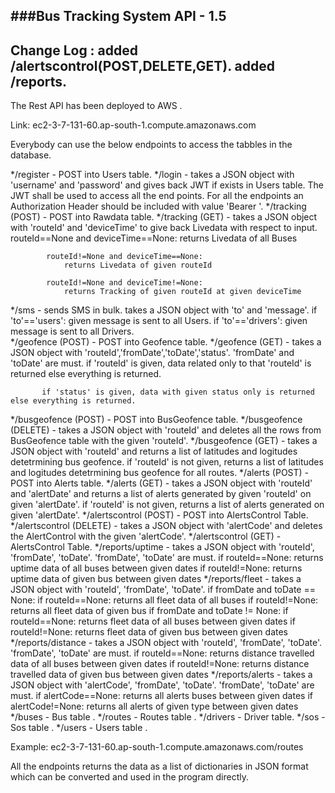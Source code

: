 ###Bus Tracking System API - 1.5
--------------------------------
Change Log : added /alertscontrol(POST,DELETE,GET). added /reports.  
--------------------------------
The Rest API has been deployed to AWS
.

Link: ec2-3-7-131-60.ap-south-1.compute.amazonaws.com


Everybody can use the below endpoints to access the tabbles in the database.


*/register - POST into Users table.
*/login - takes a JSON object with 'username' and 'password' and gives back JWT if exists in Users table.
	 The JWT shall be used to access all the end points.
	 For all the endpoints an Authorization Header should be included with value 'Bearer <JWT>'.
*/tracking (POST) - POST into Rawdata table.
*/tracking (GET) - takes a JSON object with 'routeId' and 'deviceTime' to give back Livedata with respect to input.
		    	routeId==None and deviceTime==None:
				returns Livedata of all Buses
			routeId!=None and deviceTime==None:
				returns Livedata of given routeId
			routeId!=None and deviceTime!=None:
				returns Tracking of given routeId at given deviceTime	
*/sms - sends SMS in bulk. takes a JSON object with 'to' and 'message'.
	   	if 'to'=='users': given message is sent to all Users.
		if 'to'=='drivers': given message is sent to all Drivers.  
*/geofence (POST) - POST into Geofence table.
*/geofence (GET) - takes a JSON object with 'routeId','fromDate','toDate','status'. 'fromDate' and 'toDate' are must.
		   if 'routeId' is given, data related only to that 'routeId' is returned else everything is returned.  	

		   if 'status' is given, data with given status only is returned else everything is returned.
*/busgeofence (POST) - POST into BusGeofence table.
*/busgeofence (DELETE) - takes a JSON object with 'routeId' and deletes all the rows from BusGeofence table with the given 'routeId'.
*/busgeofence (GET) - takes a JSON object with 'routeId' and returns a list of latitudes and logitudes detetrmining bus geofence.
		      if 'routeId' is not given, returns a list of latitudes and logitudes detetrmining bus geofence for all routes.
*/alerts (POST) - POST into Alerts table.
*/alerts (GET) - takes a JSON object with 'routeId' and 'alertDate' and returns a list of alerts generated by given 'routeId' on given 'alertDate'.
		 if 'routeId' is not given, returns a list of alerts generated on given 'alertDate'.
*/alertscontrol (POST) - POST into AlertsControl Table.
*/alertscontrol (DELETE) - takes a JSON object with 'alertCode' and deletes the AlertControl with the given 'alertCode'.
*/alertscontrol (GET) - AlertsControl Table.
*/reports/uptime - takes a JSON object with 'routeId', 'fromDate', 'toDate'. 'fromDate', 'toDate' are must. 
		   	if routeId==None:
				returns uptime data of all buses between given dates
			if routeId!=None:
				returns uptime data of given bus between given dates
*/reports/fleet - takes a JSON object with 'routeId', 'fromDate', 'toDate'.
			if fromDate and toDate == None:
				if routeId==None:
					returns all fleet data of all buses 
				if routeId!=None:
					returns all fleet data of given bus 
			if fromDate and toDate != None:
				if routeId==None:
					returns fleet data of all buses between given dates
				if routeId!=None:
					returns fleet data of given bus between given dates
*/reports/distance - takes a JSON object with 'routeId', 'fromDate', 'toDate'. 'fromDate', 'toDate' are must. 
		   	if routeId==None:
				returns distance travelled data of all buses between given dates
			if routeId!=None:
				returns distance travelled data of given bus between given dates
*/reports/alerts - takes a JSON object with 'alertCode', 'fromDate', 'toDate'. 'fromDate', 'toDate' are must. 
		   	if alertCode==None:
				returns all alerts buses between given dates
			if alertCode!=None:
				returns all alerts of given type between given dates
*/buses - Bus table
.
*/routes - Routes table
.
*/drivers - Driver table.
*/sos - Sos table
.
*/users - Users table
.

Example: ec2-3-7-131-60.ap-south-1.compute.amazonaws.com/routes


All the endpoints returns the data as a list of dictionaries in JSON format which can be converted and used in the program directly.
